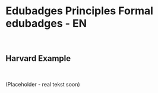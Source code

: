 Edubadges Principles Formal edubadges - EN
==========================================

 

Harvard Example
---------------

 

(Placeholder - real tekst soon)
